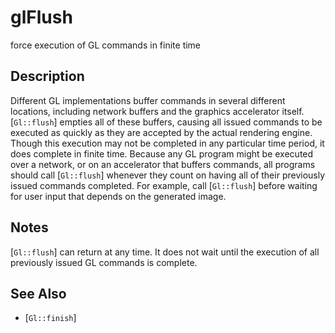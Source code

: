 # glFlush
force execution of GL commands in finite time

## Description
Different GL implementations buffer commands in several different
  locations, including network buffers and the graphics accelerator
  itself. [`Gl::flush`] empties all of these buffers, causing all issued
  commands to be executed as quickly as they are accepted by the actual
  rendering engine. Though this execution may not be completed in any
  particular time period, it does complete in finite time.
Because any GL program might be executed over a network, or on an
  accelerator that buffers commands, all programs should call
  [`Gl::flush`] whenever they count on having all of their previously
  issued commands completed. For example, call [`Gl::flush`] before
  waiting for user input that depends on the generated image.

## Notes
[`Gl::flush`] can return at any time. It does not wait until the
  execution of all previously issued GL commands is complete.

## See Also
- [`Gl::finish`]
